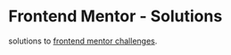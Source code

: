 # Frontend Mentor - Solutions

solutions to [frontend mentor challenges](https://frontendmentor.io/challenges).
